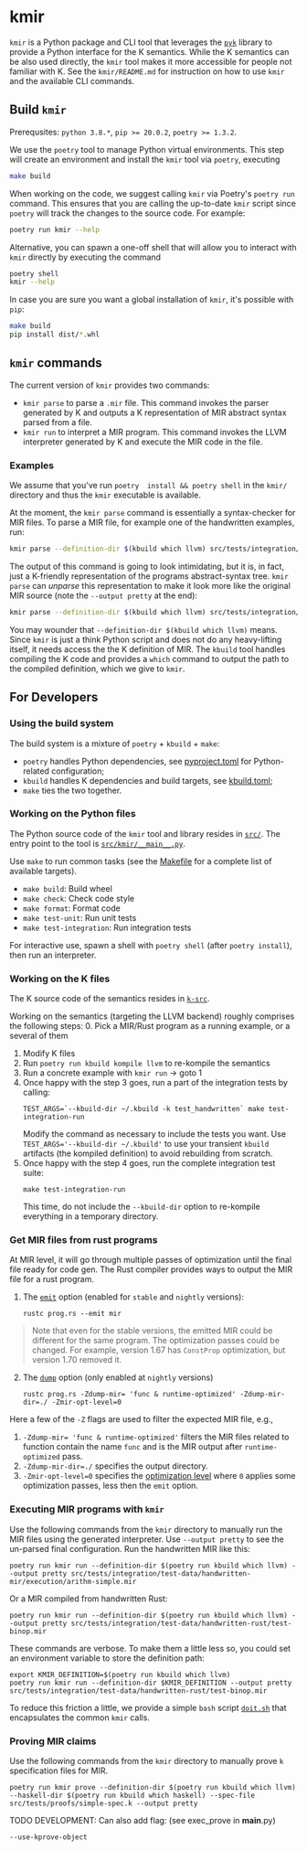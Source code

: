 # kmir

`kmir` is a Python package and CLI tool that leverages the [`pyk`](https://github.com/runtimeverification/pyk) library to provide a Python interface for the K semantics. While the K semantics can be also used directly, the `kmir` tool makes it more accessible for people not familiar with K. See the `kmir/README.md` for instruction on how to use `kmir` and the available CLI commands.

## Build `kmir`

Prerequsites: `python 3.8.*`, `pip >= 20.0.2`, `poetry >= 1.3.2`.

We use the `poetry` tool to manage Python virtual environments. This step will create an environment and install the `kmir` tool via `poetry`, executing

```bash
make build
```

When working on the code, we suggest calling `kmir` via Poetry's `poetry run` command. This ensures that you are calling the up-to-date `kmir` script since `poetry` will track the changes to the source code. For example:

```bash
poetry run kmir --help
```

Alternative, you can spawn a one-off shell that will allow you to interact with `kmir` directly by executing the command

```bash
poetry shell
kmir --help
```

In case you are sure you want a global installation of `kmir`, it's possible with `pip`:

```bash
make build
pip install dist/*.whl
```

## `kmir` commands

The current version of `kmir` provides two commands:
- `kmir parse` to parse a `.mir` file. This command invokes the parser generated by K and outputs a K representation of MIR abstract syntax parsed from a file.
- `kmir run` to interpret a MIR program. This command invokes the LLVM interpreter generated by K and execute the MIR code in the file.

### Examples

We assume that you've run `poetry  install && poetry shell` in the `kmir/` directory and thus the `kmir` executable is available.

At the moment, the `kmir parse` command is essentially a syntax-checker for MIR files. To parse a MIR file, for example one of the handwritten examples, run:

```bash
kmir parse --definition-dir $(kbuild which llvm) src/tests/integration/test-data/handwritten-mir/execution/assert-true.mir
```

The output of this command is going to look intimidating, but it is, in fact, just a K-friendly representation of the programs abstract-syntax tree. `kmir parse` can *unparse* this representation to make it look more like the original MIR source (note the `--output pretty` at the end):

```bash
kmir parse --definition-dir $(kbuild which llvm) src/tests/integration/test-data/handwritten-mir/execution/assert-true.mir --output pretty
```

You may wounder that `--definition-dir $(kbuild which llvm)` means. Since `kmir` is just a think Python script and does not do any heavy-lifting itself, it needs access the the K definition of MIR. The `kbuild` tool handles compiling the K code and provides a `which` command to output the path to the compiled definition, which we give to `kmir`.

## For Developers

### Using the build system

The build system is a mixture of `poetry` + `kbuild` + `make`:
* `poetry` handles Python dependencies, see [pyproject.toml](`pyproject.toml`) for Python-related configuration;
* `kbuild` handles K dependencies and build targets, see [kbuild.toml](`kbuild.toml`);
* `make` ties the two together.

### Working on the Python files

The Python source code of the `kmir` tool and library resides in [`src/`](src). The entry point to the tool is [`src/kmir/__main__.py`](src/kmir/__main__.py).

Use `make` to run common tasks (see the [Makefile](Makefile) for a complete list of available targets).

* `make build`: Build wheel
* `make check`: Check code style
* `make format`: Format code
* `make test-unit`: Run unit tests
* `make test-integration`: Run integration tests

For interactive use, spawn a shell with `poetry shell` (after `poetry install`), then run an interpreter.

### Working on the K files

The K source code of the semantics resides in [`k-src`](k-src).

Working on the semantics (targeting the LLVM backend) roughly comprises the following steps:
0. Pick a MIR/Rust program as a running example, or a several of them
1. Modify K files
2. Run `poetry run kbuild kompile llvm` to re-kompile the semantics
3. Run a concrete example with `kmir run` -> goto 1
4. Once happy with the step 3 goes, run a part of the integration tests by calling:
   ```
   TEST_ARGS=`--kbuild-dir ~/.kbuild -k test_handwritten` make test-integration-run
   ```
   Modify the command as necessary to include the tests you want. Use `TEST_ARGS='--kbuild-dir ~/.kbuild'` to use your transient `kbuild` artifacts (the kompiled definition) to avoid rebuilding from scratch.
5. Once happy with the step 4 goes, run the complete integration test suite:
   ```
   make test-integration-run
   ```
   This time, do not include the `--kbuild-dir` option to re-kompile everything in a temporary directory.

### Get MIR files from rust programs
At MIR level, it will go through multiple passes of optimization until the final file ready for code gen. The Rust compiler provides ways to output the MIR file for a rust program. 
1. The [`emit`](https://doc.rust-lang.org/rustc/command-line-arguments.html#--emit-specifies-the-types-of-output-files-to-generate) option (enabled for `stable` and `nightly` versions):
   ```
   rustc prog.rs --emit mir
   ```
> Note that even for the stable versions, the emitted MIR could be different for the same program. The optimization passes could be changed. For example, version 1.67 has `ConstProp` optimization, but version 1.70 removed it.

2. The [`dump`](https://rustc-dev-guide.rust-lang.org/mir/debugging.html) option (only enabled at `nightly` versions)
   ```
   rustc prog.rs -Zdump-mir= 'func & runtime-optimized' -Zdump-mir-dir=./ -Zmir-opt-level=0
   ```
Here a few of the `-Z` flags are used to filter the expected MIR file, e.g.,
1. `-Zdump-mir= 'func & runtime-optimized'` filters the MIR files related to function contain the name `func` and is the MIR output after `runtime-optimized` pass.
2. `-Zdump-mir-dir=./` specifies the output directory.
3. `-Zmir-opt-level=0` specifies the [optimization level](https://github.com/rust-lang/compiler-team/issues/319) where `0` applies some optimization passes, less then the `emit` option.

### Executing MIR programs with `kmir`

Use the following commands from the `kmir` directory to manually run the MIR files using the generated interpreter.
Use `--output pretty` to see the un-parsed final configuration. Run the handwritten MIR like this:
```
poetry run kmir run --definition-dir $(poetry run kbuild which llvm) --output pretty src/tests/integration/test-data/handwritten-mir/execution/arithm-simple.mir
```

Or a MIR compiled from handwritten Rust:
```
poetry run kmir run --definition-dir $(poetry run kbuild which llvm) --output pretty src/tests/integration/test-data/handwritten-rust/test-binop.mir
```

These commands are verbose. To make them a little less so, you could set an environment variable to store the definition path:
```
export KMIR_DEFINITION=$(poetry run kbuild which llvm)
poetry run kmir run --definition-dir $KMIR_DEFINITION --output pretty src/tests/integration/test-data/handwritten-rust/test-binop.mir
```


To reduce this friction a little, we provide a simple `bash` script [`doit.sh`](doit.sh) that encapsulates the common `kmir` calls.

### Proving MIR claims

Use the following commands from the `kmir` directory to manually prove `k` specification files for MIR.
```
poetry run kmir prove --definition-dir $(poetry run kbuild which llvm) --haskell-dir $(poetry run kbuild which haskell) --spec-file src/tests/proofs/simple-spec.k --output pretty
```
TODO DEVELOPMENT: Can also add flag: (see exec_prove in __main__.py)
```
--use-kprove-object
```